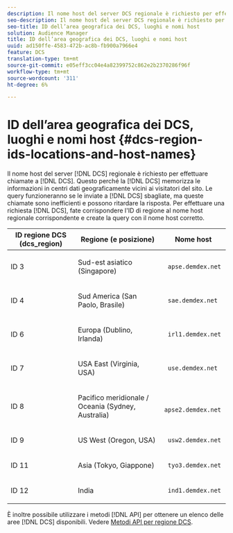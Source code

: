 ```yaml
---
description: Il nome host del server DCS regionale è richiesto per effettuare chiamate al DCS. Questo perché il DCS memorizza le informazioni in centri dati geograficamente vicini ai visitatori del sito. Le query funzioneranno se le inviate al DCS sbagliato, ma queste chiamate non sono efficienti e possono ritardare la risposta. Per effettuare una richiesta DCS, fate corrispondere l’ID di regione al nome host regionale corrispondente e create la query con il nome host corretto.
seo-description: Il nome host del server DCS regionale è richiesto per effettuare chiamate al DCS. Questo perché il DCS memorizza le informazioni in centri dati geograficamente vicini ai visitatori del sito. Le query funzioneranno se le inviate al DCS sbagliato, ma queste chiamate non sono efficienti e possono ritardare la risposta. Per effettuare una richiesta DCS, fate corrispondere l’ID di regione al nome host regionale corrispondente e create la query con il nome host corretto.
seo-title: ID dell’area geografica dei DCS, luoghi e nomi host
solution: Audience Manager
title: ID dell’area geografica dei DCS, luoghi e nomi host
uuid: ad150ffe-4583-472b-ac8b-fb900a7966e4
feature: DCS
translation-type: tm+mt
source-git-commit: e05eff3cc04e4a82399752c862e2b2370286f96f
workflow-type: tm+mt
source-wordcount: '311'
ht-degree: 6%

---
```



# ID dell’area geografica dei DCS, luoghi e nomi host {#dcs-region-ids-locations-and-host-names}

Il nome host del server [!DNL DCS] regionale è richiesto per effettuare chiamate a [!DNL DCS]. Questo perché la [!DNL DCS] memorizza le informazioni in centri dati geograficamente vicini ai visitatori del sito. Le query funzioneranno se le inviate a [!DNL DCS] sbagliate, ma queste chiamate sono inefficienti e possono ritardare la risposta. Per effettuare una richiesta [!DNL DCS], fate corrispondere l&#39;ID di regione al nome host regionale corrispondente e create la query con il nome host corretto.

<table id="table_643212E4F9C64DFF9443904B01D89CB3"> 
 <thead> 
  <tr> 
   <th colname="col1" class="entry"> ID regione DCS (dcs_region) </th> 
   <th colname="col2" class="entry"> Regione (e posizione) </th> 
   <th colname="col3" class="entry"> Nome host </th> 
  </tr> 
 </thead>
 <tbody> 
  <tr> 
   <td colname="col1"> <p>ID 3 </p> </td> 
   <td colname="col2"> <p>Sud-est asiatico (Singapore) </p> </td> 
   <td colname="col3"> <p> <code> apse.demdex.net</code> </p> </td> 
  </tr> 
  <tr> 
   <td colname="col1"> <p>ID 4 </p> </td> 
   <td colname="col2"> <p>Sud America (San Paolo, Brasile) </p> </td> 
   <td colname="col3"> <p> <code> sae.demdex.net</code> </p> </td> 
  </tr> 
  <tr> 
   <td colname="col1"> <p>ID 6 </p> </td> 
   <td colname="col2"> <p>Europa (Dublino, Irlanda) </p> </td> 
   <td colname="col3"> <p> <code> irl1.demdex.net</code> </p> </td> 
  </tr> 
  <tr> 
   <td colname="col1"> <p>ID 7 </p> </td> 
   <td colname="col2"> <p>USA East (Virginia, USA) </p> </td> 
   <td colname="col3"> <p> <code> use.demdex.net</code> </p> </td> 
  </tr> 
  <tr> 
   <td colname="col1"> <p>ID 8 </p> </td> 
   <td colname="col2"> <p>Pacifico meridionale / Oceania (Sydney, Australia) </p> </td> 
   <td colname="col3"> <p> <code> apse2.demdex.net</code> </p> </td> 
  </tr> 
  <tr> 
   <td colname="col1"> <p>ID 9 </p> </td> 
   <td colname="col2"> <p>US West (Oregon, USA) </p> </td> 
   <td colname="col3"> <p> <code> usw2.demdex.net</code> </p> </td> 
  </tr> 
  <tr> 
   <td colname="col1"> <p>ID 11 </p> </td> 
   <td colname="col2"> <p>Asia (Tokyo, Giappone) </p> </td> 
   <td colname="col3"> <p> <code> tyo3.demdex.net</code> </p> </td> 
  </tr>
  <tr> 
   <td colname="col1"> <p>ID 12 </p> </td> 
   <td colname="col2"> <p>India </p> </td> 
   <td colname="col3"> <p> <code> ind1.demdex.net</code> </p> </td> 
  </tr> 
 </tbody> 
</table>

È inoltre possibile utilizzare i metodi [!DNL API] per ottenere un elenco delle aree [!DNL DCS] disponibili. Vedere [Metodi API per regione DCS](../../../api/rest-api-main/aam-api-dcs-regions.md).